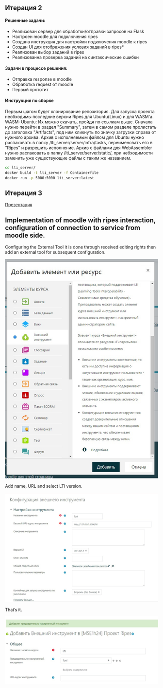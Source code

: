 ## Итерация 2 
#### Решенные задачи:
 - Реализован сервер для обработки/отправки запросов на Flask
 - Настроен moodle для подключения ripes 
 - Создана инструкция для настройки подключения moodle к ripes
 - Создан UI для отображения условия заданий в ripes*  
 - Реализован выбор заданий в ripes
 - Реализованна проверка заданий на синтаксические ошибки
   
#### Задачи в процессе решения:
 - Отправка response в moodle 
 - Обработка request от moodle
 - Первый прототит

#### Инструкция по сборке
Первым шагом будет клонирование репозитория.
Для запуска проекта необходимы последние версии Ripes для Ubuntu(Linux) и для WASM'a.
WASM:
Ubuntu:
Их можно скачать, пройдя по ссылкам выше. Сначала нужно перейти в раздел "Summary", затем в самом разделе пролистать до заголовка "Artifacts", под ним кликнуть по значку загрузки справа от нужного архива.
Архив с исполняемым файлом для Ubuntu нужно распаковать в папку /lti_server/server/infra/tasks, переименовать его в "Ripes" и разрешить исполнение.
Архив с файлами для WebAssembler нужно распаковать в папку /lti_server/server/static/, при небходимости заменить уже существующие файлы с таким же названием.
```bash
cd lti_server/
docker build -t lti_server -f Containerfile
docker run -p 5000:5000 lti_server:latest
```

## Итерация 3
[Презентация](https://github.com/moevm/mse1h2024-ripes/blob/master/Ripes3.pdf)


## Implementation of moodle with ripes interaction, configuration of connection to service from moodle side.
Configuring the External Tool it is done through received editing rights then add an external tool for subsequent configuration.
<p align="center">
	<img src="https://github.com/moevm/mse1h2024-ripes/blob/master/resources/images/externaltool.jpg" />
</p>
Add name, URL and select LTI version.
<p align="center">
    <img src="https://github.com/moevm/mse1h2024-ripes/blob/master/resources/images/nameurl.jpg" />
</p>
That’s it.
<p align="center">
    <img src="https://github.com/moevm/mse1h2024-ripes/blob/master/resources/images/reslti.jpg" />
</p>
